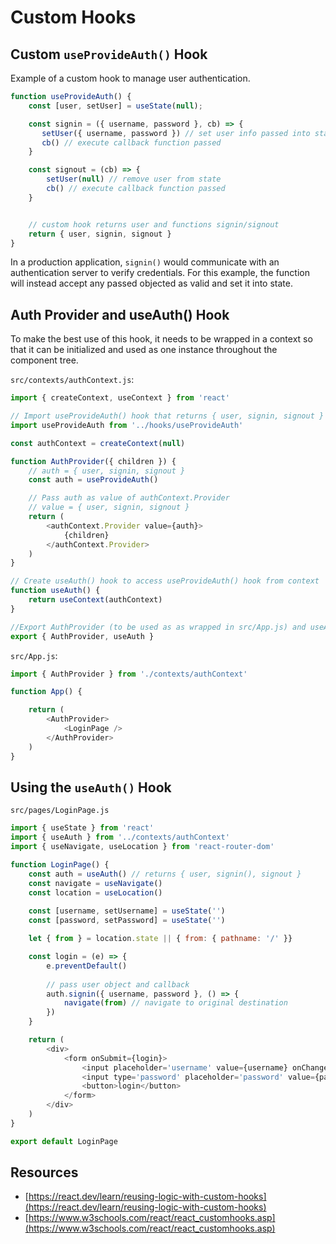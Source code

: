 # Custom Hooks

## Custom `useProvideAuth()` Hook

Example of a custom hook to manage user authentication. 

``` js
function useProvideAuth() {
    const [user, setUser] = useState(null);

    const signin = ({ username, password }, cb) => {
       setUser({ username, password }) // set user info passed into state
       cb() // execute callback function passed 
    }

    const signout = (cb) => {
        setUser(null) // remove user from state
        cb() // execute callback function passed 
    }


    // custom hook returns user and functions signin/signout
    return { user, signin, signout }
}
```

In a production application, `signin()` would communicate with an authentication server to verify credentials. For this example, the function will instead accept any passed objected as valid and set it into state.

## Auth Provider and useAuth() Hook

To make the best use of this hook, it needs to be wrapped in a context so that it can be initialized and used as one instance throughout the component tree.

`src/contexts/authContext.js`:
```js
import { createContext, useContext } from 'react'

// Import useProvideAuth() hook that returns { user, signin, signout }
import useProvideAuth from '../hooks/useProvideAuth'

const authContext = createContext(null)

function AuthProvider({ children }) {
    // auth = { user, signin, signout }
    const auth = useProvideAuth()

    // Pass auth as value of authContext.Provider
    // value = { user, signin, signout }
    return (
        <authContext.Provider value={auth}>
            {children}
        </authContext.Provider>
    )
}

// Create useAuth() hook to access useProvideAuth() hook from context
function useAuth() {
    return useContext(authContext)
}

//Export AuthProvider (to be used as as wrapped in src/App.js) and useAuth() hook 
export { AuthProvider, useAuth }
```

`src/App.js`:
``` js
import { AuthProvider } from './contexts/authContext'

function App() {

    return (
        <AuthProvider>
            <LoginPage />
        </AuthProvider>
    )
}
```

## Using the `useAuth()` Hook

`src/pages/LoginPage.js`
``` js
import { useState } from 'react'
import { useAuth } from '../contexts/authContext'
import { useNavigate, useLocation } from 'react-router-dom'

function LoginPage() {
    const auth = useAuth() // returns { user, signin(), signout }
    const navigate = useNavigate()
    const location = useLocation() 
    
    const [username, setUsername] = useState('')
    const [password, setPassword] = useState('')

    let { from } = location.state || { from: { pathname: '/' }}

    const login = (e) => {
        e.preventDefault()
        
        // pass user object and callback
        auth.signin({ username, password }, () => {
            navigate(from) // navigate to original destination
        })
    }

    return (
        <div>
            <form onSubmit={login}>
                <input placeholder='username' value={username} onChange={(e) => setUsername(e.target.value)} />
                <input type='password' placeholder='password' value={password} onChange={(e) => setPassword(e.target.value)} />
                <button>login</button>
            </form>
        </div>
    )
}

export default LoginPage
```

## Resources

* [https://react.dev/learn/reusing-logic-with-custom-hooks](https://react.dev/learn/reusing-logic-with-custom-hooks)
* [https://www.w3schools.com/react/react_customhooks.asp](https://www.w3schools.com/react/react_customhooks.asp)